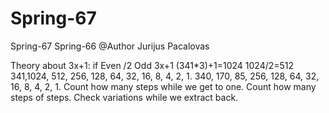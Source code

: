 # Spring-67
Spring-67
Spring-66
@Author Jurijus Pacalovas

Theory about 3x+1: if Even /2 Odd 3x+1 (341*3)+1=1024 1024/2=512 341,1024, 512, 256, 128, 64, 32, 16, 8, 4, 2, 1. 340, 170, 85, 256, 128, 64, 32, 16, 8, 4, 2, 1. Count how many steps while we get to one.
Count how many steps of steps. Check variations while we extract back.
